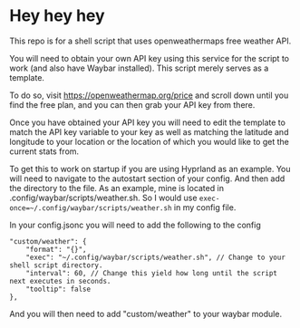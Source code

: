 # Hey hey hey

This repo is for a shell script that uses openweathermaps free weather API.

You will need to obtain your own API key using this service for the script to work (and also have Waybar installed). This script merely serves as a template. 

To do so, visit https://openweathermap.org/price and scroll down until you find the free plan, and you can then grab your API key from there.

Once you have obtained your API key you will need to edit the template to match the API key variable to your key as well as matching the latitude and longitude to your location or the location of which you would like to get the current stats from.

To get this to work on startup if you are using Hyprland as an example. You will need to navigate to the autostart section of your config. And then add the directory to the file.
As an example, mine is located in .config/waybar/scripts/weather.sh. So I would use ```exec-once=~/.config/waybar/scripts/weather.sh``` in my config file.

In your config.jsonc you will need to add the following to the config

```jsonc 
"custom/weather": {
	"format": "{}",
	"exec": "~/.config/waybar/scripts/weather.sh", // Change to your shell script directory.
	"interval": 60, // Change this yield how long until the script next executes in seconds.
	"tooltip": false
},
```

And you will then need to add "custom/weather" to your waybar module.